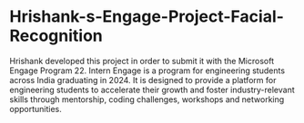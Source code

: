 # Hrishank-s-Engage-Project-Facial-Recognition
Hrishank developed this project in order to submit it with the Microsoft Engage Program 22. Intern Engage is a program for engineering students across India graduating in 2024. It is designed to provide a platform for engineering students to accelerate their growth and foster industry-relevant skills through mentorship, coding challenges, workshops and networking opportunities.
